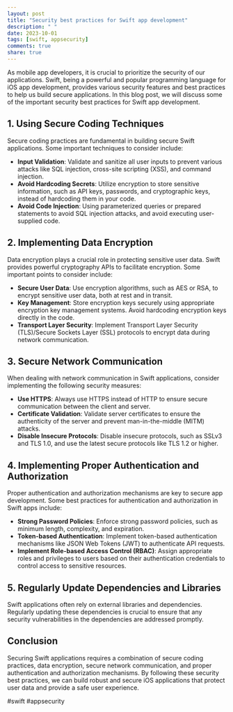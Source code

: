 ```yaml
---
layout: post
title: "Security best practices for Swift app development"
description: " "
date: 2023-10-01
tags: [swift, appsecurity]
comments: true
share: true
---
```


As mobile app developers, it is crucial to prioritize the security of our applications. Swift, being a powerful and popular programming language for iOS app development, provides various security features and best practices to help us build secure applications. In this blog post, we will discuss some of the important security best practices for Swift app development.

## 1. Using Secure Coding Techniques

Secure coding practices are fundamental in building secure Swift applications. Some important techniques to consider include:

- **Input Validation**: Validate and sanitize all user inputs to prevent various attacks like SQL injection, cross-site scripting (XSS), and command injection.
- **Avoid Hardcoding Secrets**: Utilize encryption to store sensitive information, such as API keys, passwords, and cryptographic keys, instead of hardcoding them in your code.
- **Avoid Code Injection**: Using parameterized queries or prepared statements to avoid SQL injection attacks, and avoid executing user-supplied code.

## 2. Implementing Data Encryption

Data encryption plays a crucial role in protecting sensitive user data. Swift provides powerful cryptography APIs to facilitate encryption. Some important points to consider include:

- **Secure User Data**: Use encryption algorithms, such as AES or RSA, to encrypt sensitive user data, both at rest and in transit.
- **Key Management**: Store encryption keys securely using appropriate encryption key management systems. Avoid hardcoding encryption keys directly in the code.
- **Transport Layer Security**: Implement Transport Layer Security (TLS)/Secure Sockets Layer (SSL) protocols to encrypt data during network communication.

## 3. Secure Network Communication

When dealing with network communication in Swift applications, consider implementing the following security measures:

- **Use HTTPS**: Always use HTTPS instead of HTTP to ensure secure communication between the client and server.
- **Certificate Validation**: Validate server certificates to ensure the authenticity of the server and prevent man-in-the-middle (MITM) attacks.
- **Disable Insecure Protocols**: Disable insecure protocols, such as SSLv3 and TLS 1.0, and use the latest secure protocols like TLS 1.2 or higher.

## 4. Implementing Proper Authentication and Authorization

Proper authentication and authorization mechanisms are key to secure app development. Some best practices for authentication and authorization in Swift apps include:

- **Strong Password Policies**: Enforce strong password policies, such as minimum length, complexity, and expiration.
- **Token-based Authentication**: Implement token-based authentication mechanisms like JSON Web Tokens (JWT) to authenticate API requests.
- **Implement Role-based Access Control (RBAC)**: Assign appropriate roles and privileges to users based on their authentication credentials to control access to sensitive resources.

## 5. Regularly Update Dependencies and Libraries

Swift applications often rely on external libraries and dependencies. Regularly updating these dependencies is crucial to ensure that any security vulnerabilities in the dependencies are addressed promptly.

## Conclusion

Securing Swift applications requires a combination of secure coding practices, data encryption, secure network communication, and proper authentication and authorization mechanisms. By following these security best practices, we can build robust and secure iOS applications that protect user data and provide a safe user experience.

#swift #appsecurity